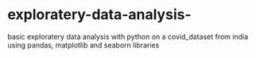# exploratery-data-analysis-
basic exploratery data analysis with python on a covid_dataset from india using pandas, matplotlib and seaborn libraries  
